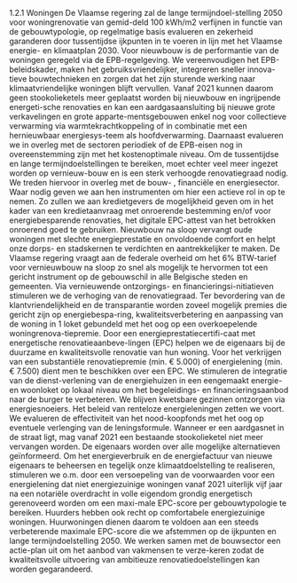 1.2.1 Woningen De Vlaamse regering zal de lange termijndoel-stelling 2050 voor woningrenovatie van gemid-deld 100 kWh/m2 verfijnen in functie van de gebouwtypologie, op regelmatige basis evalueren en zekerheid garanderen door tussentijdse ijkpunten in te voeren in lijn met het Vlaamse energie- en klimaatplan 2030. Voor nieuwbouw is de performantie van de woningen geregeld via de EPB-regelgeving. We vereenvoudigen het EPB-beleidskader, maken het gebruiksvriendelijker, integreren sneller innova-tieve bouwtechnieken en zorgen dat het zijn sturende werking naar klimaatvriendelijke woningen blijft vervullen. Vanaf 2021 kunnen daarom geen stookolieketels meer geplaatst worden bij nieuwbouw en ingrijpende energeti-sche renovaties en kan een aardgasaansluiting bij nieuwe grote verkavelingen en grote apparte-mentsgebouwen enkel nog voor collectieve verwarming via warmtekrachtkoppeling of in combinatie met een hernieuwbaar energiesys-teem als hoofdverwarming. Daarnaast evalueren we in overleg met de sectoren periodiek of de EPB-eisen nog in overeenstemming zijn met het kostenoptimale niveau. Om de tussentijdse en lange termijndoelstellingen te bereiken, moet echter veel meer ingezet worden op vernieuw-bouw en is een sterk verhoogde renovatiegraad nodig. We treden hiervoor in overleg met de bouw- , financiële en energiesector. Waar nodig geven we aan hen instrumenten om hier een actieve rol in op te nemen. Zo zullen we aan kredietgevers de mogelijkheid geven om in het kader van een kredietaanvraag met onroerende bestemming en/of voor energiebesparende renovaties, het digitale EPC-attest van het betrokken onroerend goed te gebruiken. Nieuwbouw na sloop vervangt oude woningen met slechte energieprestatie en onvoldoende comfort en helpt onze dorps- en stadskernen te verdichten en aantrekkelijker te maken. De Vlaamse regering vraagt aan de federale overheid om het 6% BTW-tarief voor vernieuwbouw na sloop zo snel als mogelijk te hervormen tot een gericht instrument op de gebouwschil in alle Belgische steden en gemeenten. Via vernieuwende ontzorgings- en financieringsi-nitiatieven stimuleren we de verhoging van de renovatiegraad. Ter bevordering van de klantvriendelijkheid en de transparantie worden zoveel mogelijk premies die gericht zijn op energiebespa-ring, kwaliteitsverbetering en aanpassing van de woning in 1 loket gebundeld met het oog op een overkoepelende woningrenova-tiepremie. Door een energieprestatiecertifi-caat met energetische renovatieaanbeve-lingen (EPC) helpen we de eigenaars bij de duurzame en kwaliteitsvolle renovatie van hun woning. Voor het verkrijgen van een substantiële renovatiepremie (min. € 5.000) of energielening (min. € 7.500) dient men te beschikken over een EPC. We stimuleren de integratie van de dienst-verlening van de energiehuizen in een eengemaakt energie- en woonloket op lokaal niveau om het begeleidings- en financieringsaanbod naar de burger te verbeteren. We blijven kwetsbare gezinnen ontzorgen via energiesnoeiers. Het beleid van renteloze energieleningen zetten we voort. We evalueren de effectiviteit van het nood-koopfonds met het oog op eventuele verlenging van de leningsformule. Wanneer er een aardgasnet in de straat ligt, mag vanaf 2021 een bestaande stookolieketel niet meer vervangen worden. De eigenaars worden over alle mogelijke alternatieven geïnformeerd. Om het energieverbruik en de energiefactuur van nieuwe eigenaars te beheersen en tegelijk onze klimaatdoelstelling te realiseren, stimuleren we o.m. door een versoepeling van de voorwaarden voor een energielening dat niet energiezuinige woningen vanaf 2021 uiterlijk vijf jaar na een notariële overdracht in volle eigendom grondig energetisch gerenoveerd worden om een maxi-male EPC-score per gebouwtypologie te bereiken. Huurders hebben ook recht op comfortabele energiezuinige woningen. Huurwoningen dienen daarom te voldoen aan een steeds verbeterende maximale EPC-score die we afstemmen op de ijkpunten en lange termijndoelstelling 2050. We werken samen met de bouwsector een actie-plan uit om het aanbod van vakmensen te verze-keren zodat de kwaliteitsvolle uitvoering van ambitieuze renovatiedoelstellingen kan worden gegarandeerd. 